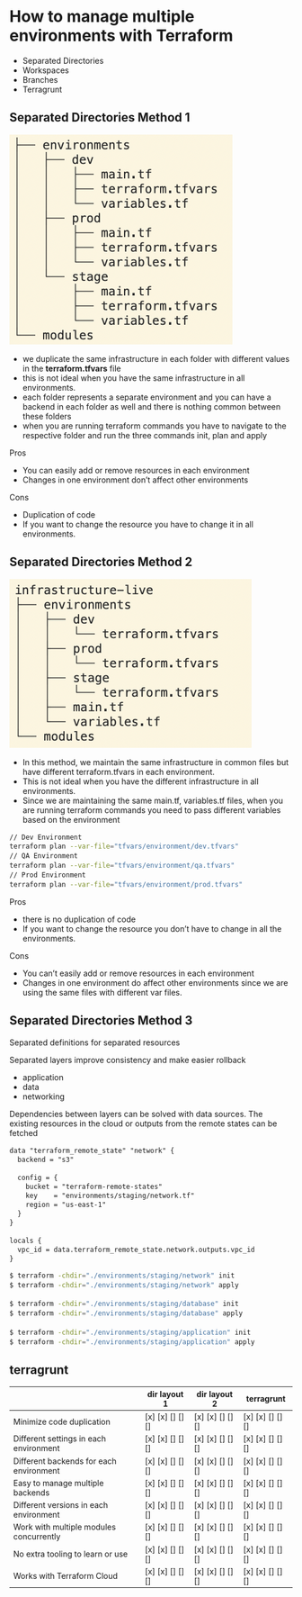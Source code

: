 # How to manage multiple environments with Terraform

- Separated Directories
- Workspaces
- Branches
- Terragrunt


## Separated Directories Method 1

![tf-layout1](tf-layout1.png)

- we duplicate the same infrastructure in each folder with different values in the **terraform.tfvars** file
- this is not ideal when you have the same infrastructure in all environments.
- each folder represents a separate environment and you can have a backend in each folder as well and there is nothing common between these folders
- when you are running terraform commands you have to navigate to the respective folder and run the three commands init, plan and apply

Pros

- You can easily add or remove resources in each environment
- Changes in one environment don’t affect other environments

Cons

- Duplication of code
- If you want to change the resource you have to change it in all environments.

## Separated Directories Method 2

![tf-layout2](tf-layout2.png)

- In this method, we maintain the same infrastructure in common files but have different terraform.tfvars in each environment.
- This is not ideal when you have the different infrastructure in all environments.
- Since we are maintaining the same main.tf, variables.tf files, when you are running terraform commands you need to pass different variables based on the environment

```bash
// Dev Environment
terraform plan --var-file="tfvars/environment/dev.tfvars"
// QA Environment
terraform plan --var-file="tfvars/environment/qa.tfvars"
// Prod Environment
terraform plan --var-file="tfvars/environment/prod.tfvars"
 ```

Pros

- there is no duplication of code
- If you want to change the resource you don’t have to change in all the environments.

Cons

- You can’t easily add or remove resources in each environment
- Changes in one environment do affect other environments since we are using the same files with different var files.

## Separated Directories Method 3

Separated definitions for separated resources

Separated layers improve consistency and make easier rollback
- application
- data
- networking

Dependencies between layers can be solved with data sources. The existing resources in the cloud or outputs from the remote states can be fetched

```
data "terraform_remote_state" "network" {
  backend = "s3"

  config = {
    bucket = "terraform-remote-states"
    key    = "environments/staging/network.tf"
    region = "us-east-1"
  }
}

locals {
  vpc_id = data.terraform_remote_state.network.outputs.vpc_id
}
```

```bash
$ terraform -chdir="./environments/staging/network" init
$ terraform -chdir="./environments/staging/network" apply

$ terraform -chdir="./environments/staging/database" init
$ terraform -chdir="./environments/staging/database" apply

$ terraform -chdir="./environments/staging/application" init
$ terraform -chdir="./environments/staging/application" apply
```

## terragrunt




|                                         | dir layout 1     | dir layout 2     | terragrunt |
| ----------------------------------------| -----------------| ------------     | ------------ |
| Minimize code duplication               | [x] [x] [] [] [] | [x] [x] [] [] [] | [x] [x] [] [] [] |
| Different settings in each environment  | [x] [x] [] [] [] | [x] [x] [] [] [] | [x] [x] [] [] [] |
| Different backends for each environment | [x] [x] [] [] [] | [x] [x] [] [] [] | [x] [x] [] [] [] |
| Easy to manage multiple backends        | [x] [x] [] [] [] | [x] [x] [] [] [] | [x] [x] [] [] [] |
| Different versions in each environment  | [x] [x] [] [] [] | [x] [x] [] [] [] | [x] [x] [] [] [] |
| Work with multiple modules concurrently | [x] [x] [] [] [] | [x] [x] [] [] [] | [x] [x] [] [] [] |
| No extra tooling to learn or use        | [x] [x] [] [] [] | [x] [x] [] [] [] | [x] [x] [] [] [] |
| Works with Terraform Cloud              | [x] [x] [] [] [] | [x] [x] [] [] [] | [x] [x] [] [] [] |